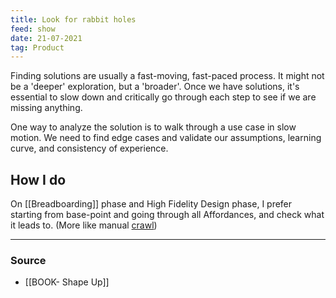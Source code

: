 ```yaml
---
title: Look for rabbit holes
feed: show
date: 21-07-2021
tag: Product
---
```

Finding solutions are usually a fast-moving, fast-paced process. It might not be a 'deeper' exploration, but a 'broader'. Once we have solutions, it's essential to slow down and critically go through each step to see if we are missing anything. 

One way to analyze the solution is to walk through a use case in slow motion. We need to find edge cases and validate our assumptions, learning curve, and consistency of experience. 

## How I do 
On [[Breadboarding]] phase and High Fidelity Design phase, I prefer starting from base-point and going through all Affordances, and check what it leads to. (More like manual [crawl](https://www.computerhope.com/jargon/c/crawl.htm))

--- 
### Source
- [[BOOK- Shape Up]]
